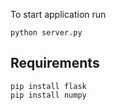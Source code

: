 To start application run
```
python server.py
```

## Requirements
```
pip install flask
pip install numpy
```
